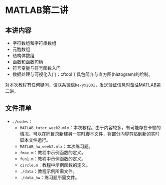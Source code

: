# MATLAB第二讲

## 本讲内容

- 字符数组和字符串数组
- 元胞数组
- 结构体数组
- 函数和函数句柄
- 符号变量与符号函数入门
- 数据处理与可视化入门：cftool工具包简介与直方图(histogram)的绘制。

对本次教程有任何疑问，请联系微信<code>he-yx2001</code>，发送验证信息时备注MATLAB第二讲。

## 文件清单

- <code>./codes</code>：
  - <code>MATLAB_tutor_week2.mlx</code>：本次教程。由于内容较多，有可能存在卡顿的情况，可以在同目录新建另一实时脚本文件，将部分内容剪贴到新的实时脚本文件运行。
  - <code>MATLAB_hw_week2.mlx</code>：本次练习题。
  - <code>fmax.m</code>：教程中示例函数的定义。
  - <code>fun1.m</code>：教程中示例函数的定义。
  - <code>circle.m</code>：教程中示例函数的定义。
  - <code>./data</code>：教程示例所需文件。
  - <code>./data_hw</code>：练习题所需文件。